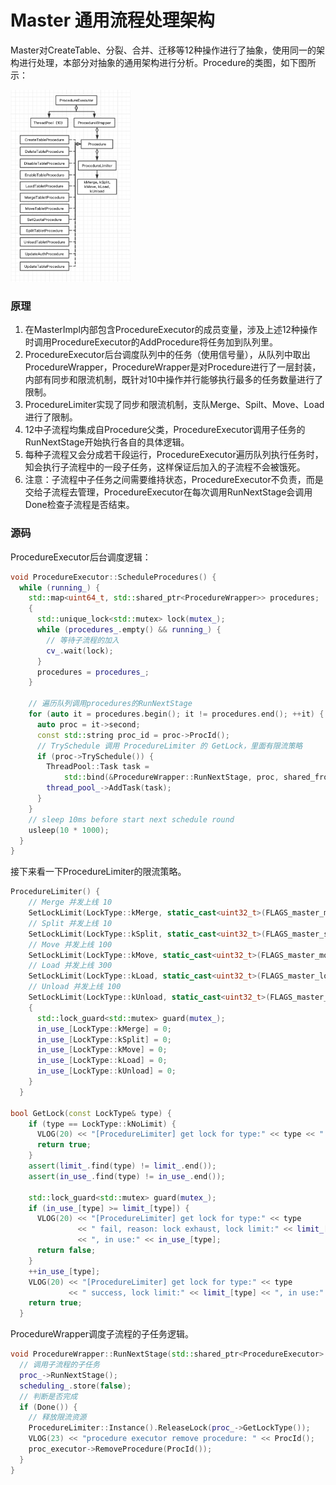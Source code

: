 # Master 通用流程处理架构

Master对CreateTable、分裂、合并、迁移等12种操作进行了抽象，使用同一的架构进行处理，本部分对抽象的通用架构进行分析。Procedure的类图，如下图所示：

<img src="../../../../../images/tera_master_producre_arch.png" alt="tera_master_producre_arch" style="zoom:30%;" />

### 原理

1. 在MasterImpl内部包含ProcedureExecutor的成员变量，涉及上述12种操作时调用ProcedureExecutor的AddProcedure将任务加到队列里。
2. ProcedureExecutor后台调度队列中的任务（使用信号量），从队列中取出ProcedureWrapper，ProcedureWrapper是对Procedure进行了一层封装，内部有同步和限流机制，既针对10中操作并行能够执行最多的任务数量进行了限制。
3. ProcedureLimiter实现了同步和限流机制，支队Merge、Spilt、Move、Load进行了限制。
4. 12中子流程均集成自Procedure父类，ProcedureExecutor调用子任务的RunNextStage开始执行各自的具体逻辑。
5. 每种子流程又会分成若干段运行，ProcedureExecutor遍历队列执行任务时，知会执行子流程中的一段子任务，这样保证后加入的子流程不会被饿死。
6. 注意：子流程中子任务之间需要维持状态，ProcedureExecutor不负责，而是交给子流程去管理，ProcedureExecutor在每次调用RunNextStage会调用Done检查子流程是否结束。

### 源码

ProcedureExecutor后台调度逻辑：

```c++
void ProcedureExecutor::ScheduleProcedures() {
  while (running_) {
    std::map<uint64_t, std::shared_ptr<ProcedureWrapper>> procedures;
    {
      std::unique_lock<std::mutex> lock(mutex_);
      while (procedures_.empty() && running_) {
        // 等待子流程的加入
        cv_.wait(lock);
      }
      procedures = procedures_;
    }

    // 遍历队列调用procedures的RunNextStage
    for (auto it = procedures.begin(); it != procedures.end(); ++it) {
      auto proc = it->second;
      const std::string proc_id = proc->ProcId();
      // TrySchedule 调用 ProcedureLimiter 的 GetLock，里面有限流策略
      if (proc->TrySchedule()) {
        ThreadPool::Task task =
            std::bind(&ProcedureWrapper::RunNextStage, proc, shared_from_this());
        thread_pool_->AddTask(task);
      }
    }
    // sleep 10ms before start next schedule round
    usleep(10 * 1000);
  }
}
```



接下来看一下ProcedureLimiter的限流策略。

```C++
ProcedureLimiter() {
    // Merge 并发上线 10
    SetLockLimit(LockType::kMerge, static_cast<uint32_t>(FLAGS_master_merge_procedure_limit));
    // Split 并发上线 10
    SetLockLimit(LockType::kSplit, static_cast<uint32_t>(FLAGS_master_split_procedure_limit));
    // Move 并发上线 100
    SetLockLimit(LockType::kMove, static_cast<uint32_t>(FLAGS_master_move_procedure_limit));
    // Load 并发上线 300
    SetLockLimit(LockType::kLoad, static_cast<uint32_t>(FLAGS_master_load_procedure_limit));
    // Unload 并发上线 100
    SetLockLimit(LockType::kUnload, static_cast<uint32_t>(FLAGS_master_unload_procedure_limit));
    {
      std::lock_guard<std::mutex> guard(mutex_);
      in_use_[LockType::kMerge] = 0;
      in_use_[LockType::kSplit] = 0;
      in_use_[LockType::kMove] = 0;
      in_use_[LockType::kLoad] = 0;
      in_use_[LockType::kUnload] = 0;
    }
  }

bool GetLock(const LockType& type) {
    if (type == LockType::kNoLimit) {
      VLOG(20) << "[ProcedureLimiter] get lock for type:" << type << " success";
      return true;
    }
    assert(limit_.find(type) != limit_.end());
    assert(in_use_.find(type) != in_use_.end());

    std::lock_guard<std::mutex> guard(mutex_);
    if (in_use_[type] >= limit_[type]) {
      VLOG(20) << "[ProcedureLimiter] get lock for type:" << type
               << " fail, reason: lock exhaust, lock limit:" << limit_[type]
               << ", in use:" << in_use_[type];
      return false;
    }
    ++in_use_[type];
    VLOG(20) << "[ProcedureLimiter] get lock for type:" << type
             << " success, lock limit:" << limit_[type] << ", in use:" << in_use_[type];
    return true;
  }
```



ProcedureWrapper调度子流程的子任务逻辑。

```c++
void ProcedureWrapper::RunNextStage(std::shared_ptr<ProcedureExecutor> proc_executor) {
  // 调用子流程的子任务
  proc_->RunNextStage();
  scheduling_.store(false);
  // 判断是否完成
  if (Done()) {
    // 释放限流资源
    ProcedureLimiter::Instance().ReleaseLock(proc_->GetLockType());
    VLOG(23) << "procedure executor remove procedure: " << ProcId();
    proc_executor->RemoveProcedure(ProcId());
  }
}
```



